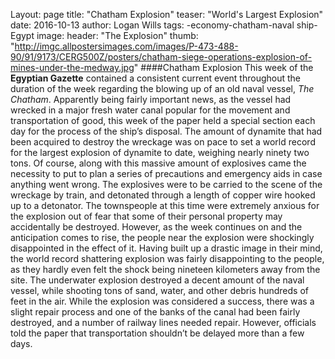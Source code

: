 Layout: page
title: "Chatham Explosion"
teaser: "World's Largest Explosion"
date: 2016-10-13
author: Logan Wills
tags: -economy-chatham-naval ship-Egypt
image:
header: "The Explosion"
thumb: "http://imgc.allpostersimages.com/images/P-473-488-90/91/9173/CERG500Z/posters/chatham-siege-operations-explosion-of-mines-under-the-medway.jpg"
####Chatham Explosion
This week of the **Egyptian Gazette** contained a consistent current event throughout the duration
of the week regarding the blowing up of an old naval vessel, _The Chatham_.  Apparently being fairly important
news, as the vessel had wrecked in a major fresh water canal popular for the movement and
transportation of good, this week of the paper held a special section each day for the process 
of the ship’s disposal.  The amount of dynamite that had been acquired to destroy the wreckage 
was on pace to set a world record for the largest explosion of dynamite to date, weighing nearly
ninety two tons.  Of course, along with this massive amount of explosives came the necessity to
put to plan a series of precautions and emergency aids in case anything went wrong.  The 
explosives were to be carried to the scene of the wreckage by train, and detonated through a 
length of copper wire hooked up to a detonator.  The townspeople at this time were extremely 
anxious for the explosion out of fear that some of their personal property may accidentally be 
destroyed.  However, as the week continues on and the anticipation comes to rise, the people
near the explosion were shockingly disappointed in the effect of it.  Having built up a drastic
image in their mind, the world record shattering explosion was fairly disappointing to the 
people, as they hardly even felt the shock being nineteen kilometers away from the site.  The 
underwater explosion destroyed a decent amount of the naval vessel, while shooting tons of 
sand, water, and other debris hundreds of feet in the air.  While the explosion was considered
a success, there was a slight repair process and one of the banks of the canal had been fairly
destroyed, and a number of railway lines needed repair.  However, officials told the paper
that transportation shouldn’t be delayed more than a few days.  



